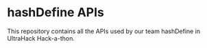 # hashDefine APIs

This repository contains all the APIs used by our team hashDefine in UltraHack Hack-a-thon.
